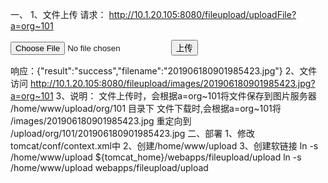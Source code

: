 一、
1、文件上传
请求： http://10.1.20.105:8080/fileupload/uploadFile?a=org~101
	<form method="post" action="${ctx}/uploadFile?a=org~101" enctype="multipart/form-data">
		<input type="file" name="mf" >
		<input type="submit" value="上传" />
	</form>
响应：{"result":"success","filename":"201906180901985423.jpg"}
2、文件访问
http://10.1.20.105:8080/fileupload/images/201906180901985423.jpg?a=org~101
3、说明：
文件上传时，会根据a=org~101将文件保存到图片服务器 /home/www/upload/org/101 目录下
文件下载时,会根据a=org~101将  /images/201906180901985423.jpg 重定向到 /upload/org/101/201906180901985423.jpg
二、部署
1、修改tomcat/conf/context.xml中
<Context allowLinking="true">
2、创建/home/www/upload
3、创建软链接 ln -s /home/www/upload ${tomcat_home}/webapps/fileupload/upload
ln -s /home/www/upload webapps/fileupload/upload